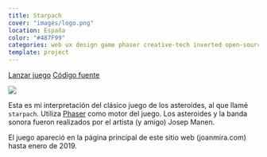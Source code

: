 ```yaml
---
title: Starpach
cover: "images/logo.png"
location: España
color: "#487F99"
categories: web ux design game phaser creative-tech inverted open-source
template: project
---
```


<p class="align-center">
<a class="btn external" role="button" href="https://work.joanmira.com/interactive/starpach/" target="_blank">Lanzar juego</a>
<a class="btn github" role="button" href="https://github.com/gazpachu/work/tree/master/interactive/starpach" target="_blank">Código fuente</a>
</p>

![](/work/starpach/images/1.png)

Esta es mi interpretación del clásico juego de los asteroides, al que llamé `starpach`. Utiliza [Phaser](https://phaser.io/) como motor del juego. Los asteroides y la banda sonora fueron realizados por el artista (y amigo) Josep Manen.

El juego apareció en la página principal de este sitio web (joanmira.com) hasta enero de 2019.
